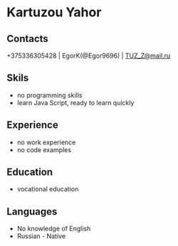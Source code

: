 #  Kartuzou Yahor
## Contacts
  +375336305428 | EgorK(@Egor9696) | TUZ_Z@mail.ru
## Skils
+ no programming skills
+ learn Java Script, ready to learn quickly
## Experience
- no work experience
- no code examples
## Education
* vocational education
## Languages
+ No knowledge of English
+ Russian - Native
